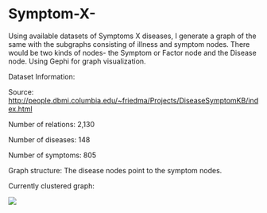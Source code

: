 # Symptom-X-
Using available datasets of Symptoms X diseases, I generate a graph of the same with the subgraphs consisting of illness and symptom nodes. There would be two kinds of nodes- the Symptom or Factor node and the Disease node. Using Gephi for graph visualization.

Dataset Information:

Source: http://people.dbmi.columbia.edu/~friedma/Projects/DiseaseSymptomKB/index.html

Number of relations: 2,130

Number of diseases: 148

Number of symptoms: 805

Graph structure: The disease nodes point to the symptom nodes.

Currently clustered graph:

![](https://github.com/deshna/symptom-X-/master/images/untitled4.png)
